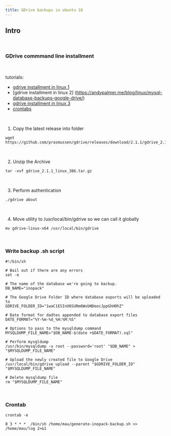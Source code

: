 ```yaml
---
title: GDrive backups in ubuntu 18
---
```


## Intro


<br />

### GDrive commmand line installment

<br />

tutorials:
* [gdrive installment in linux 1](https://medium.com/geekculture/how-to-upload-file-to-google-drive-from-linux-command-line-69668fbe4937)
* [gdrive installment in linux 2] (https://andypalmer.me/blog/linux/mysql-database-backups-google-drive/)
* [gdrive installment in linux 3](https://allaboutdjango.com/auto-backup-mysql-database-to-google-drive/)
* [crontabs](https://www.cyberciti.biz/faq/how-do-i-add-jobs-to-cron-under-linux-or-unix-oses/)

<br />

1. Copy the latest release into folder
```shell
wget https://github.com/prasmussen/gdrive/releases/download/2.1.1/gdrive_2.1.1_linux_386.tar.gz
```

<br />

2. Unzip the Archive
```shell
tar -xvf gdrive_2.1.1_linux_386.tar.gz
```

<br />


3. Perform authentication
```shell
./gdrive about
```

<br />


4. Move utility to /usr/local/bin/gdrive so we can call it globally


```shell
mv gdrive-linux-x64 /usr/local/bin/gdrive
```

<br />



### Write backup .sh script

```shell
#!/bin/sh

# Bail out if there are any errors
set -e

# The name of the database we're going to backup.
DB_NAME="inopack"

# The Google Drive Folder ID where database exports will be uploaded to
GDRIVE_FOLDER_ID="1waC1ESInU6SURm6WvbNDeocJppGhH0hZ"

# Date format for dadtes appended to database export files
DATE_FORMAT="%Y-%m-%d_%H:%M:%S"

# Options to pass to the mysqldump command
MYSQLDUMP_FILE_NAME="$DB_NAME-$(date +$DATE_FORMAT).sql"

# Perform mysqldump
/usr/bin/mysqldump -u root --password='root' "$DB_NAME" > "$MYSQLDUMP_FILE_NAME"

# Upload the newly created file to Google Drive
/usr/local/bin/gdrive upload --parent "$GDRIVE_FOLDER_ID" "$MYSQLDUMP_FILE_NAME"

# Delete mysqldump file
rm "$MYSQLDUMP_FILE_NAME"
```

<br />



### Crontab 

```shell
crontab -e
```


```
0 3 * * *  /bin/sh /home/mau/generate-inopack-backup.sh >> /home/mau/log 2>&1
```








